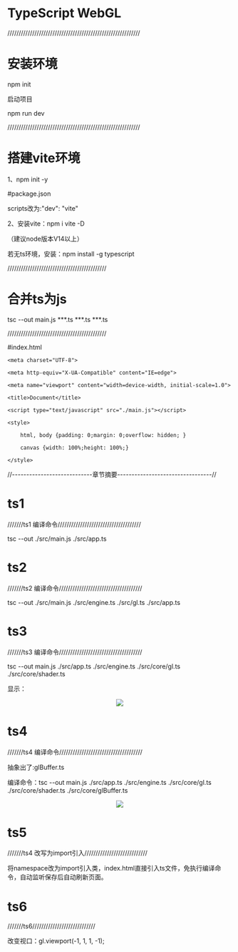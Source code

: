 # TypeScript WebGL

///////////////////////////////////////////////////////////

# 安装环境

npm init

启动项目

npm run dev

///////////////////////////////////////////////////////////

# 搭建vite环境

1、npm init -y

#package.json

scripts改为:"dev": "vite"

2、安装vite：npm i vite -D

（建议node版本V14以上）

若无ts环境，安装：npm install -g typescript

////////////////////////////////////////////

# 合并ts为js

tsc --out main.js ***.ts ***.ts ***.ts


////////////////////////////////////////////

#index.html

<!DOCTYPE html>

<html lang="en">
    
<head>
    
    <meta charset="UTF-8">
    
    <meta http-equiv="X-UA-Compatible" content="IE=edge">
    
    <meta name="viewport" content="width=device-width, initial-scale=1.0">
    
    <title>Document</title>
    
    <script type="text/javascript" src="./main.js"></script>
    
    <style>
        
        html, body {padding: 0;margin: 0;overflow: hidden; }
        
        canvas {width: 100%;height: 100%;} 
        
    </style>
    
</head>
    
<body>
    
</body>
    
</html>

//----------------------------章节摘要---------------------------------//

# ts1

///////ts1 编译命令/////////////////////////////////////

tsc --out ./src/main.js ./src/app.ts


# ts2

///////ts2 编译命令/////////////////////////////////////

tsc --out ./src/main.js ./src/engine.ts ./src/gl.ts ./src/app.ts


# ts3

///////ts3 编译命令/////////////////////////////////////

tsc --out main.js ./src/app.ts ./src/engine.ts ./src/core/gl.ts ./src/core/shader.ts

显示：

<div align="center">
  <img src="https://github.com/wlii/vite-typescript-webgl-plugin/blob/main/assets/ts3.png">
</div>

# ts4

///////ts4 编译命令/////////////////////////////////////

抽象出了:glBuffer.ts

编译命令：tsc --out main.js ./src/app.ts ./src/engine.ts ./src/core/gl.ts ./src/core/shader.ts ./src/core/glBuffer.ts

<div align="center">
  <img src="https://github.com/wlii/vite-typescript-webgl-plugin/blob/main/assets/ts4.png">
</div>


# ts5 

///////ts4 改写为import引入////////////////////////////

将namespace改为import引入类，index.html直接引入ts文件，免执行编译命令，自动监听保存后自动刷新页面。

# ts6

///////ts6////////////////////////////

改变视口：gl.viewport(-1, 1, 1, -1);
